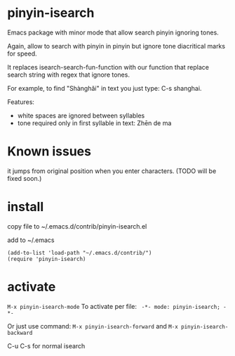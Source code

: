 # pinyin-isearch
Emacs package with minor mode that allow search pinyin ignoring tones.

Again, allow to search with pinyin in pinyin but ignore tone diacritical marks for speed.

It replaces isearch-search-fun-function with our function that replace
 search string with regex that ignore tones.

For example, to find "Shànghǎi" in text you just type: C-s shanghai.

Features:
- white spaces are ignored between syllables
- tone required only in first syllable in text: Zhēn de ma

# Known issues
it jumps from original position when you enter characters. (TODO will
be fixed soon.)

# install
copy file to ~/.emacs.d/contrib/pinyin-isearch.el

add to ~/.emacs

```elisp
(add-to-list 'load-path "~/.emacs.d/contrib/")
(require 'pinyin-isearch)
```

# activate
``` M-x pinyin-isearch-mode ``` To activate per file: ```  -*- mode: pinyin-isearch; -*- ```

Or just use command: ``` M-x pinyin-isearch-forward ``` and ``` M-x pinyin-isearch-backward ```

C-u C-s for normal isearch
